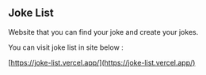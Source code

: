 ## Joke List

Website that you can find your joke and create your jokes.

You can visit joke list in site below :

[https://joke-list.vercel.app/](https://joke-list.vercel.app/)
